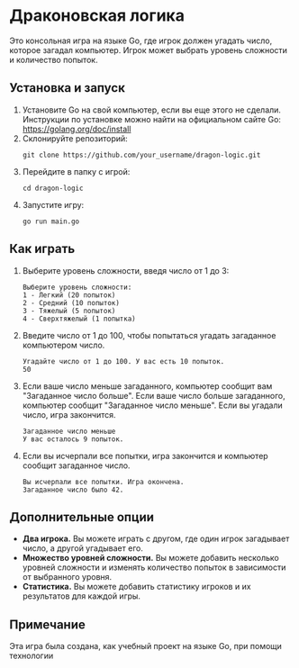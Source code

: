 # Драконовская логика
Это консольная игра на языке Go, где игрок должен угадать число, которое загадал компьютер. Игрок может выбрать уровень сложности и количество попыток.

## Установка и запуск
1. Установите Go на свой компьютер, если вы еще этого не сделали. Инструкции по установке можно найти на официальном сайте Go: https://golang.org/doc/install
2. Склонируйте репозиторий:
    ```
    git clone https://github.com/your_username/dragon-logic.git
    ```
3. Перейдите в папку с игрой:
    ```
    cd dragon-logic
    ```
4. Запустите игру:
    ```
    go run main.go
    ```

## Как играть
1. Выберите уровень сложности, введя число от 1 до 3:
    ```
    Выберите уровень сложности:
    1 - Легкий (20 попыток)
    2 - Средний (10 попыток)
    3 - Тяжелый (5 попыток)
    4 - Сверхтяжелый (1 попытка)
    ```
2. Введите число от 1 до 100, чтобы попытаться угадать загаданное компьютером число.
    ```
    Угадайте число от 1 до 100. У вас есть 10 попыток.
    50
    ```
3. Если ваше число меньше загаданного, компьютер сообщит вам "Загаданное число больше". Если ваше число больше загаданного, компьютер сообщит "Загаданное число меньше". Если вы угадали число, игра закончится.
    ```
    Загаданное число меньше
    У вас осталось 9 попыток.
    ```
4. Если вы исчерпали все попытки, игра закончится и компьютер сообщит загаданное число.
    ```
    Вы исчерпали все попытки. Игра окончена.
    Загаданное число было 42.
    ```

## Дополнительные опции
* **Два игрока.** Вы можете играть с другом, где один игрок загадывает число, а другой угадывает его.
* **Множество уровней сложности.** Вы можете добавить несколько уровней сложности и изменять количество попыток в зависимости от выбранного уровня.
* **Статистика.** Вы можете добавить статистику игроков и их результатов для каждой игры.

## Примечание
Эта игра была создана, как учебный проект на языке Go, при помощи технологии
